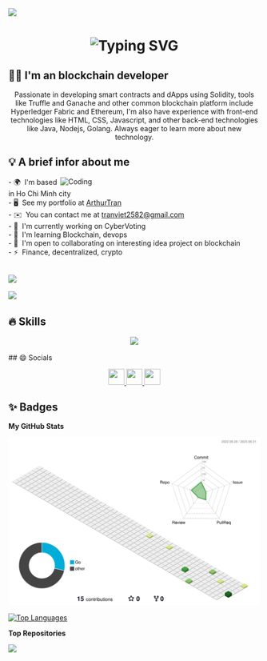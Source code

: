 
<img src="https://images.unsplash.com/photo-1642104704074-907c0698cbd9?ixlib=rb-4.0.3&ixid=M3wxMjA3fDB8MHxwaG90by1wYWdlfHx8fGVufDB8fHx8fA%3D%3D&auto=format&fit=crop&w=1932&q=80"/>

##
<h1 align="center">
<img src="https://readme-typing-svg.herokuapp.com?font=Fira+Code&size=35&duration=2500&pause=500&center=true&vCenter=true&width=500&lines=Hi+there+%F0%9F%91%8B;My+name+is+Arthur+Tran;Nice+to+meet+you" alt="Typing SVG" />
</h1>

## 👨‍💻 I'm an blockchain developer 

<p align="center">
Passionate in developing smart contracts and dApps using Solidity, tools like Truffle and Ganache and other common blockchain platform include Hyperledger Fabric and Ethereum, I'm also have experience with front-end technologies like HTML, CSS, Javascript, and other back-end technologies like Java, Nodejs, Golang. Always eager to learn more about new technology.
</p>

## 💡 A brief infor about me 
<img align="right" alt="Coding" width="400" src="https://raw.githubusercontent.com/abhisheknaiidu/abhisheknaiidu/master/code.gif">
- 🌍  I'm based in Ho Chi Minh city <br>
- 🖥️  See my portfolio at <a href ="http://www.linkedin.com/in/viet-tran-179bb9218">ArthurTran</a><br>
- ✉️  You can contact me at  <a href="gmail.com">tranviet2582@gmail.com</a> <br>
- 🚀  I'm currently working on <a>CyberVoting</a><br>
- 🧠  I'm learning Blockchain, devops <br>
- 🤝  I'm open to collaborating on interesting idea project on blockchain <br>
- ⚡  Finance, decentralized, crypto <br>
<br>
<p align="left">
<img src = "https://img.shields.io/badge/Ethereum-3C3C3D?style=for-the-badge&logo=Ethereum&logoColor=white">
</p>
<p>
<img  src = "https://img.shields.io/badge/Bitcoin-000?style=for-the-badge&logo=bitcoin&logoColor=white">  
</p>

## 🔥 Skills
<p align="center">
  <a href="https://skillicons.dev">
    <img src="https://skillicons.dev/icons?i=java,ts,react,html,css,nodejs,golang,solidity,git,kubernetes,docker" />
  </a>
</p>
## 😄 Socials

<p align="center"> <a href="https://www.dev.to/october_9th" target="_blank" rel="noreferrer"> <picture> <source media="(prefers-color-scheme: dark)" srcset="https://raw.githubusercontent.com/danielcranney/readme-generator/main/public/icons/socials/devdotto-dark.svg" /> <source media="(prefers-color-scheme: light)" srcset="https://raw.githubusercontent.com/danielcranney/readme-generator/main/public/icons/socials/devdotto.svg" /> <img src="https://raw.githubusercontent.com/danielcranney/readme-generator/main/public/icons/socials/devdotto.svg" width="32" height="32" /> </picture> </a> <a href="https://www.github.com/October-9th" target="_blank" rel="noreferrer"> <picture> <source media="(prefers-color-scheme: dark)" srcset="https://raw.githubusercontent.com/danielcranney/readme-generator/main/public/icons/socials/github-dark.svg" /> <source media="(prefers-color-scheme: light)" srcset="https://raw.githubusercontent.com/danielcranney/readme-generator/main/public/icons/socials/github.svg" /> <img src="https://raw.githubusercontent.com/danielcranney/readme-generator/main/public/icons/socials/github.svg" width="32" height="32" /> </picture> </a> <a href="https://www.linkedin.com/in/viet-tran-179bb9218/" target="_blank" rel="noreferrer"> <picture> <source media="(prefers-color-scheme: dark)" srcset="https://raw.githubusercontent.com/danielcranney/readme-generator/main/public/icons/socials/linkedin.svg" /> <source media="(prefers-color-scheme: light)" srcset="https://raw.githubusercontent.com/danielcranney/readme-generator/main/public/icons/socials/linkedin.svg" /> <img src="https://raw.githubusercontent.com/danielcranney/readme-generator/main/public/icons/socials/linkedin.svg" width="32" height="32" /> </picture> </a> </a></p>

## ✨ Badges 

<b>My GitHub Stats</b>

<a href="http://www.github.com/October-9th">![](./profile-3d-contrib/profile-green-animate.svg)</a>

<a href="https://github.com/October-9th" align="left"><img src="https://github-readme-stats.vercel.app/api/top-langs/?username=October-9th&langs_count=10&title_color=0891b2&text_color=ffffff&icon_color=0891b2&bg_color=1c1917&hide_border=true&locale=en&custom_title=Top%20%Languages" alt="Top Languages" /></a>

<b> Top Repositories  </b>

<div width="100%" align="center"><a href="https://github.com/October-9th/CyberVoting" align="left"><img align="left" width="45%" src="https://github-readme-stats.vercel.app/api/pin/?username=October-9th&repo=CyberVoting&title_color=0891b2&text_color=ffffff&icon_color=0891b2&bg_color=1c1917&hide_border=true&locale=en" /></a></div><br /><br /><br /><br /><br /><br /><br />

